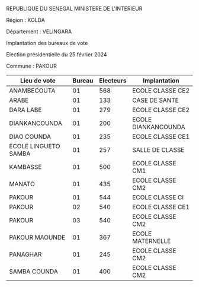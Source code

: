 REPUBLIQUE DU SENEGAL MINISTERE DE L'INTERIEUR

Région : KOLDA

Département : VELINGARA

Implantation des bureaux de vote

Election présidentielle du 25 février 2024

Commune : PAKOUR

| Lieu de vote | Bureau | Electeurs | Implantation |
| - | - | - | - |
| ANAMBECOUTA | 01 | 568 | ECOLE CLASSE CE2 |
| ARABE | 01 | 133 | CASE DE SANTE |
| DARA LABE | 01 | 279 | ECOLE CLASSE CE2 |
| DIANKANCOUNDA | 01 | 200 | ECOLE DIANKANCOUNDA |
| DIAO COUNDA | 01 | 235 | ECOLE CLASSE CE1 |
| ECOLE LINGUETO SAMBA | 01 | 257 | SALLE DE CLASSE |
| KAMBASSE | 01 | 500 | ECOLE CLASSE CM1 |
| MANATO | 01 | 435 | ECOLE CLASSE CM2 |
| PAKOUR | 01 | 544 | ECOLE CLASSE CI |
| PAKOUR | 02 | 540 | ECOLE CLASSE CE1 |
| PAKOUR | 03 | 540 | ECOLE CLASSE CM2 |
| PAKOUR MAOUNDE | 01 | 367 | ECOLE MATERNELLE |
| PANAGHAR | 01 | 245 | ECOLE CLASSE CM2 |
| SAMBA COUNDA | 01 | 400 | ECOLE CLASSE CM2 |

<!-- PageNumber="11/15" -->
